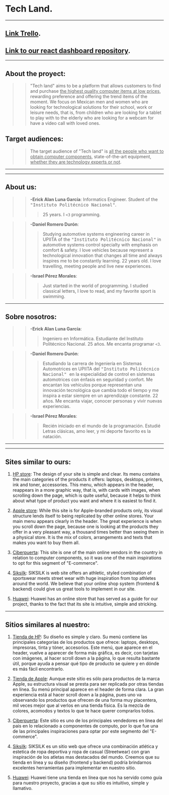 # Tech Land. 
---
## [Link Trello](https://trello.com/techland7).
## [Link to  our react dashboard repository](https://github.com/iztraciolo/reactAppTechLand.git).
---
## About the proyect:
>> "Tech land" aims to be a platform that allows customers to find and purchase <ins>the highest quality computer items at low prices</ins>, rewarding preference and offering the trend items of the moment. 
>>We focus on Mexican men and women who are looking for technological solutions for their school, work or leisure needs, that is, from children who are looking for a tablet to play with to the elderly who are looking for a webcam for have a video call with loved ones.

## Target audiences:
>>The target audience of "Tech land" is <ins>all the people who want to obtain computer components</ins>, state-of-the-art equipment, <ins>whether they are technology experts or not</ins>.

---
---

## About us:

>>**-Erick Alan Luna García**: Informatics Engineer. Student of the <samp>"Instituto Politécnico Nacional"</samp>.
>>> 25 years. I `<3` programming. 

>>**-Daniel Romero Durón**: 
>>> Studying automotive systems engineering career in UPIITA of the <samp>"Instituto Politécnico Nacional"</samp> in automotive systems control specialty with emphasis on comfort & safety. 
I love vehicles because represent a technological innovation that changes all time and always inspires me to be constantly learning. 22 years old. I love travelling, meeting people and live new experiences.  

>>**-Israel Pérez Morales**: 
>>> Just started in the world of programming. I studied classical letters, I love to read, and my favorite sport is swimming. 

---
## Sobre nosotros: 
>>**-Erick Alan Luna García**: 
>>>Ingeniero en Informática. Estudiante del Instituto Politécnico Nacional. 25 años. Me encanta programar `<3`.

>>**-Daniel Romero Durón**: 
>>> Estudiando la carrera de Ingeniería en Sistemas Automotrices en UPIITA del <samp> "Instituto Politécnico Nacional" </samp>en la especialidad de control en sistemas automotrices con énfasis en seguridad y confort.
Me encantan los vehículos porque representan una innovación tecnológica que cambia todo el tiempo y me inspira a estar siempre en un aprendizaje constante. 22 años. Me encanta viajar, conocer personas y vivir nuevas experiencias.

>>**-Israel Pérez Morales**:
>>>Recién iniciado en el mundo de la programación. Estudié Letras clásicas, amo leer, y mi deporte favorito es la natación. 

---
---
## Sites similar to ours:
1. [HP store](https://store.hp.com/mx-es/default/): The design of your site is simple and clear. Its menu contains the main categories of the products it offers: laptops,
desktops, printers, ink and toner, accessories. This menu, which appears in the header, reappears in a more graphic way, that is, with cards with images, when scrolling down the page, which is quite useful, because it helps to think about what type of product you want and where it is easiest to find it.

2. [Apple store](https://www.apple.com/mx/): While this site is for Apple-branded products only, its visual structure lends itself to being replicated by other online stores.
Your main menu appears clearly in the header. The great experience is when you scroll down the page, because one is looking at the products they offer in a very pleasant way, a thousand times better than seeing them in a physical store. It is the mix of colors, arrangements and texts that makes you want to buy them all.

3. [Ciberpuerta](https://www.cyberpuerta.mx/): This site is one of the main online vendors in the country in relation to computer components, so it was one of the main inspirations to opt for this segment of "E-commerce".

4. [Siksilk](https://www.siksilk.mx/): SIKSILK is web site offers an athletic, styled combination of sportswear meets street wear with huge inspiration from top athletes around the world. We believe that your online shop system (frontend & backend) could give us great tools to implement in our site. 

5. [Huawei](https://consumer.huawei.com/mx):
Huawei has an online store that has served as a guide for our project, thanks to the fact that its site is intuitive, simple and stricking.

---
## Sitios similares al nuestro:

1. [Tienda de HP](https://store.hp.com/mx-es/default/): Su diseño es simple y claro. Su menú contiene las principales categorías de los productos que ofrece: laptops,
desktops, impresoras, tinta y tóner, accesorios. Este menú, que aparece en el header, vuelve a aparecer de forma más gráfica, es decir, con tarjetas con imágenes, al hacer scroll down a la página, lo que resulta bastante útil, porque ayuda a pensar qué tipo de producto se quiere y en dónde es más fácil encontrarlo.

2. [Tienda de Apple](https://www.apple.com/mx/): Aunque este sitio es sólo para productos de la marca Apple, su estructura visual se presta para ser replicada por otras tiendas en línea. Su menú principal aparece en el header de forma clara. La gran experiencia está al hacer scroll down a la página, pues uno va observando los productos que ofrecen de una forma muy placentera, mil veces mejor que al verlos en una tienda física. Es la mezcla de colores, acomodos y textos lo que te hace querer comprarlos todos. 

3. [Ciberpuerta](https://www.cyberpuerta.mx/): Este sitio es uno de los principales vendedores en linea del pais en lo relacionado a componentes de computo, 
   por lo que fue una de las principales inspiraciones para optar por este segmento del "E-commerce". 

4. [Siksilk](https://www.siksilk.mx/): SIKSILK es un sitio web que ofrece una combinación atlética y estetica de ropa deportiva y ropa de casual (Streetwear) con gran inspiración de los atletas mas destacados del mundo. Creemos que su tienda en línea y su diseño (frontend y backend) podría brindarnos excelentes herramientas para implementar en nuestro sitio.

5. [Huawei](https://consumer.huawei.com/mx): Huawei tiene una tienda en línea que nos ha servido como guía para nuestro proyecto, gracias a que su sitio es intuitivo, simple y llamativo.

